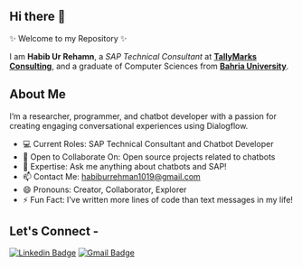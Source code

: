 ## Hi there 👋

✨ Welcome to my Repository ✨

I am **Habib Ur Rehamn**, a *SAP Technical Consultant* at <a href="https://tallymarksconsulting.com/"> <b>TallyMarks Consulting</b></a>, and a graduate of Computer Sciences from <a href="https://www.bahria.edu.pk/"> <b>Bahria University</b></a>.

## About Me
I’m a researcher, programmer, and chatbot developer with a passion for creating engaging conversational experiences using Dialogflow.

- 💻 Current Roles: SAP Technical Consultant and Chatbot Developer
- 🔭 Open to Collaborate On: Open source projects related to chatbots
- 💬 Expertise: Ask me anything about chatbots and SAP!
- 📫 Contact Me: habiburrehman1019@gmail.com
- 😄 Pronouns: Creator, Collaborator, Explorer
- ⚡ Fun Fact: I’ve written more lines of code than text messages in my life!

## Let's Connect -

[![Linkedin Badge](https://img.shields.io/badge/-habiburrehman-blue?style=flat-square&logo=Linkedin&logoColor=white&link=https://www.linkedin.com/in/habib-ur-rehman-2967b4234/)](https://www.linkedin.com/in/habib-ur-rehman-2967b4234/)  [![Gmail Badge](https://img.shields.io/badge/-habiburrehman1019@gmail.com-c14438?style=flat-square&logo=Gmail&logoColor=white&link=mailto:habiburrehman1019@gmail.com)](mailto:habiburrehman1019@gmail.com)


